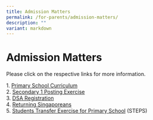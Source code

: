 ```yaml
---
title: Admission Matters
permalink: /for-parents/admission-matters/
description: ""
variant: markdown
---
```

# **Admission Matters**

Please click on the respective links for more information.  
  
1.&nbsp;[Primary School Curriculum](https://www.moe.gov.sg/primary/curriculum)    
2.&nbsp;[Secondary 1 Posting Exercise](https://www.moe.gov.sg/secondary/s1-posting)  
3.&nbsp;[DSA Registration](https://www.moe.gov.sg/dsa-sec)  
4.&nbsp;[Returning Singaporeans](https://www.moe.gov.sg/returning-singaporeans)  
5.&nbsp;[Students Transfer Exercise for Primary School](https://www.moe.gov.sg/primary/transfers)&nbsp;(STEPS)  

